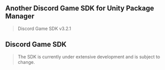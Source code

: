 ## Another Discord Game SDK for Unity Package Manager

> Discord Game SDK v3.2.1

## Discord Game SDK

> The SDK is currently under extensive development and is subject to change.

